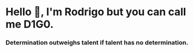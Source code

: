 # Hello 👻, I'm Rodrigo but you can call me D1G0.

### **Determination outweighs talent if talent has no determination.**

